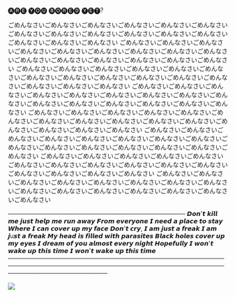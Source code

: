 🅐🅡🅔 🅨🅞🅤 ​​🅑🅞🅡🅔🅓 🅨🅔🅣?

ごめんなさいごめんなさいごめんなさいごめんなさいごめんなさいごめんなさいごめんなさいごめんなさいごめんなさいごめんなさいごめんなさいごめんなさいごめんなさいごめんなさいごめんなさい
ごめんなさいごめんなさいごめんなさいごめんなさいごめんなさいごめんなさいごめんなさいごめんなさいごめんなさいごめんなさいごめんなさいごめんなさいごめんなさいごめんなさいごめんなさい
ごめんなさいごめんなさいごめんなさいごめんなさいごめんなさいごめんなさいごめんなさいごめんなさいごめんなさいごめんなさいごめんなさいごめんなさいごめんなさいごめんなさいごめんなさい
ごめんなさいごめんなさいごめんなさいごめんなさいごめんなさいごめんなさいごめんなさいごめんなさいごめんなさいごめんなさいごめんなさいごめんなさいごめんなさいごめんなさいごめんなさい
ごめんなさいごめんなさいごめんなさいごめんなさいごめんなさいごめんなさいごめんなさいごめんなさいごめんなさいごめんなさいごめんなさいごめんなさいごめんなさいごめんなさいごめんなさい
ごめんなさいごめんなさいごめんなさいごめんなさいごめんなさいごめんなさいごめんなさいごめんなさいごめんなさいごめんなさいごめんなさいごめんなさいごめんなさいごめんなさいごめんなさい
ごめんなさいごめんなさいごめんなさいごめんなさいごめんなさいごめんなさいごめんなさいごめんなさいごめんなさいごめんなさいごめんなさいごめんなさいごめんなさいごめんなさいごめんなさい
ごめんなさいごめんなさいごめんなさいごめんなさいごめんなさいごめんなさいごめんなさいごめんなさいごめんなさいごめんなさいごめんなさいごめんなさいごめんなさいごめんなさいごめんなさい


─────────────────────────────────────────
 𝘿𝙤𝙣'𝙩 𝙠𝙞𝙡𝙡 𝙢𝙚 𝙟𝙪𝙨𝙩 𝙝𝙚𝙡𝙥 𝙢𝙚 𝙧𝙪𝙣 𝙖𝙬𝙖𝙮
 𝙁𝙧𝙤𝙢 𝙚𝙫𝙚𝙧𝙮𝙤𝙣𝙚 𝙄 𝙣𝙚𝙚𝙙 𝙖 𝙥𝙡𝙖𝙘𝙚 𝙩𝙤 𝙨𝙩𝙖𝙮
 𝙒𝙝𝙚𝙧𝙚 𝙄 𝙘𝙖𝙣 𝙘𝙤𝙫𝙚𝙧 𝙪𝙥 𝙢𝙮 𝙛𝙖𝙘𝙚
 𝘿𝙤𝙣'𝙩 𝙘𝙧𝙮, 𝙄 𝙖𝙢 𝙟𝙪𝙨𝙩 𝙖 𝙛𝙧𝙚𝙖𝙠
 𝙄 𝙖𝙢 𝙟u𝙨𝙩 𝙖 𝙛𝙧𝙚𝙖𝙠
 𝙈𝙮 𝙝𝙚𝙖𝙙 𝙞𝙨 𝙛𝙞𝙡𝙡𝙚𝙙 𝙬𝙞𝙩𝙝 𝙥𝙖𝙧𝙖𝙨𝙞𝙩𝙚𝙨
 𝘽𝙡𝙖𝙘𝙠 𝙝𝙤𝙡𝙚𝙨 𝙘𝙤𝙫𝙚𝙧 𝙪𝙥 𝙢𝙮 𝙚𝙮𝙚𝙨
 𝙄 𝙙𝙧𝙚𝙖𝙢 𝙤𝙛 𝙮𝙤𝙪 𝙖𝙡𝙢𝙤𝙨𝙩 𝙚𝙫𝙚𝙧𝙮 𝙣𝙞𝙜𝙝𝙩
 𝙃𝙤𝙥𝙚𝙛𝙪𝙡𝙡𝙮 𝙄 𝙬𝙤𝙣'𝙩 𝙬𝙖𝙠𝙚 𝙪𝙥 𝙩𝙝𝙞𝙨 𝙩𝙞𝙢𝙚
 𝙄 𝙬𝙤𝙣'𝙩 𝙬𝙖𝙠𝙚 𝙪𝙥 𝙩𝙝𝙞𝙨 𝙩𝙞𝙢𝙚
───────────────────────────────────────────────────────────────────────────────────────────────────────────────────────────

<img src="https://static.wikia.nocookie.net/shipping/images/a/a5/AsaDen.png/revision/latest?cb=20230425011644" />
